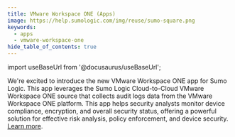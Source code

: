 ```yaml
---
title: VMware Workspace ONE (Apps)
image: https://help.sumologic.com/img/reuse/sumo-square.png
keywords:
  - apps
  - vmware-workspace-one
hide_table_of_contents: true    
---
```


import useBaseUrl from '@docusaurus/useBaseUrl';



We're excited to introduce the new VMware Workspace ONE app for Sumo Logic. This app leverages the Sumo Logic Cloud-to-Cloud VMware Workspace ONE source that collects audit logs data from the VMware Workspace ONE platform. This app helps security analysts monitor device compliance, encryption, and overall security status, offering a powerful solution for effective risk analysis, policy enforcement, and device security. [Learn more](/docs/integrations/saas-cloud/vmware-workspace-one/).